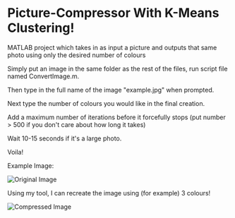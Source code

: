 # Picture-Compressor With K-Means Clustering!
MATLAB project which takes in as input a picture and outputs that same photo using only the desired number of colours  

Simply put an image in the same folder as the rest of the files, run script file named ConvertImage.m.  

Then type in the full name of the image "example.jpg" when prompted.  

Next type the number of colours you would like in the final creation.  

Add a maximum number of iterations before it forcefully stops (put number > 500 if you don't care about how long it takes)  

Wait 10-15 seconds if it's a large photo.  

Voila!  

Example Image:  

![Original Image](https://imgur.com/a/hkZ039c)

Using my tool, I can recreate the image using (for example) 3 colours!

![Compressed Image](https://imgur.com/a/88lpUF0)
